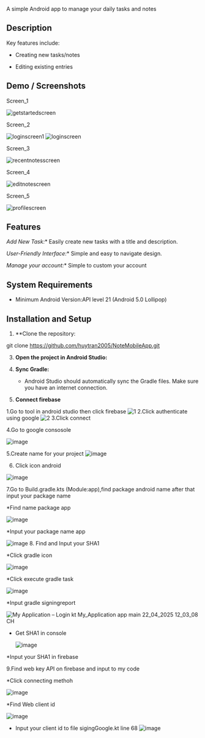 A simple Android app to manage your daily tasks and notes

## Description

Key features include:

* Creating new tasks/notes

* Editing existing entries

## Demo / Screenshots
Screen_1

![getstartedscreen](https://github.com/user-attachments/assets/34d7cc87-3248-4008-8322-0916223c900e)

Screen_2


![loginscreen1](https://github.com/user-attachments/assets/87192e03-1a94-4a82-b51e-cac4cb459774)
![loginscreen](https://github.com/user-attachments/assets/42bbd751-9961-4155-bbd8-a778050a82ca)


Screen_3

![recentnotesscreen](https://github.com/user-attachments/assets/564ed6e4-ad48-448a-8e13-9ecbf5c0dda4)


Screen_4

![editnotescreen](https://github.com/user-attachments/assets/ef1009e7-fa95-496d-8aff-7f0085490f90)

Screen_5

![profilescreen](https://github.com/user-attachments/assets/799037f8-ba00-4179-8dd2-e50772e3d517)


## Features

 *Add New Task:** Easily create new tasks with a title and description.
 
 *User-Friendly Interface:** Simple and easy to navigate design.
 
 *Manage your account:** Simple to custom your account


## System Requirements

* Minimum Android Version:API level 21 (Android 5.0 Lollipop)

## Installation and Setup

1.  **Clone the repository:

   git clone https://github.com/huytran2005/NoteMobileApp.git

3.  **Open the project in Android Studio:**
  
4.  **Sync Gradle:**

    * Android Studio should automatically sync the Gradle files. Make sure you have an internet connection.
      
5. **Connect firebase**

1.Go to tool in android studio then click firebase
      ![1](https://github.com/user-attachments/assets/5ea00190-0893-4aa5-b631-3b49fba82b61)
2.Click authenticate using google
       ![2](https://github.com/user-attachments/assets/325fea18-aedf-4fed-aead-43a89f3893c2)
3.Click connect



4.Go to google consosole 

![image](https://github.com/user-attachments/assets/8488367b-ed8b-4a84-b164-b5d24de5b3ce)


5.Create name for your project
   ![image](https://github.com/user-attachments/assets/de0cf588-d830-41db-bdee-1c8abefcb3ca)

6. Click icon android

  ![image](https://github.com/user-attachments/assets/5d71d683-e8f5-4370-82ab-9c42f3cc315c)

  
7.Go to Build.gradle.kts (Module:app),find package android name after that input your package name 
    
  *Find name package app
    
  ![image](https://github.com/user-attachments/assets/7c122662-be20-4130-ae04-1ba88c83b72e)
      
  *Input your package name app
    
  ![image](https://github.com/user-attachments/assets/9decfe0a-b073-4a04-b091-fa6a050241c4)
8. Find and Input your SHA1

 *Click gradle icon
 
 ![image](https://github.com/user-attachments/assets/3f29e523-d9e8-4289-ba1e-2140e376bd35)

 *Click execute gradle task

 ![image](https://github.com/user-attachments/assets/0e7d9bba-112e-4d3d-b965-1f908649983f)

 *Input gradle signingreport
 
 ![My Application – Login kt  My_Application app main  22_04_2025 12_03_08 CH](https://github.com/user-attachments/assets/e39727d8-f9f0-4279-a5f7-05b2e9d455b1)

 * Get SHA1 in console

   ![image](https://github.com/user-attachments/assets/77af4e90-cce1-4453-b1c8-a6ac205e253e)
  
 *Input your SHA1 in firebase

 9.Find web key API on firebase and input to my code
 
 *Click  connecting methoh

![image](https://github.com/user-attachments/assets/f3da80c8-4e00-4231-aabb-1fb8496e69a2)


*Find Web client id

![image](https://github.com/user-attachments/assets/9380e6b7-3851-4ccf-acd6-512b2b74748f)

* Input your client id to file sigingGoogle.kt line 68
  ![image](https://github.com/user-attachments/assets/ee2f5c13-5289-43a0-968a-28ec0fd37b8e)

 


   


